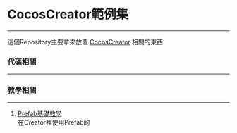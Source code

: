 # CocosCreator範例集
----
這個Repository主要拿來放置 [CocosCreator](http://www.cocos.com/download/creator/) 相關的東西  


### 代碼相關
--------------------------------------------------------------


### 教學相關
--------------------------------------------------------------
1. [Prefab基礎教學](./Teach/Prefab/readme.md)  
   在Creator裡使用Prefab的
   